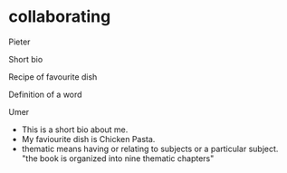 # collaborating

Pieter

Short bio

Recipe of favourite dish

Definition of a word

Umer

- This is a short bio about me.
- My faviourite dish is Chicken Pasta.
- thematic means having or relating to subjects or a particular subject.
"the book is organized into nine thematic chapters"

